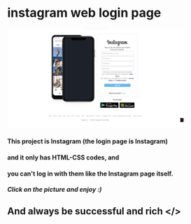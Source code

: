 # instagram web login page
<a href="http://127.0.0.1:5500/index.html">
  <img src="images/instagram-web-login-page.png"
            style="height:50%;width:80%;">
    </img>
</a>



#### This project is Instagram (the login page is Instagram)
#### and it only has HTML-CSS codes, and
#### you can't log in with them like the Instagram page itself.

##### Click on the picture and enjoy :)


## And always be successful and rich </>
